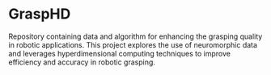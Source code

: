 # GraspHD
Repository containing data and algorithm for enhancing the grasping quality in robotic applications. This project explores the use of neuromorphic data and leverages hyperdimensional computing techniques to improve efficiency and accuracy in robotic grasping.
